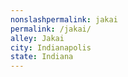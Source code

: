 ```yaml
---
﻿nonslashpermalink: jakai
permalink: /jakai/
alley: Jakai
city: Indianapolis
state: Indiana
---
```

